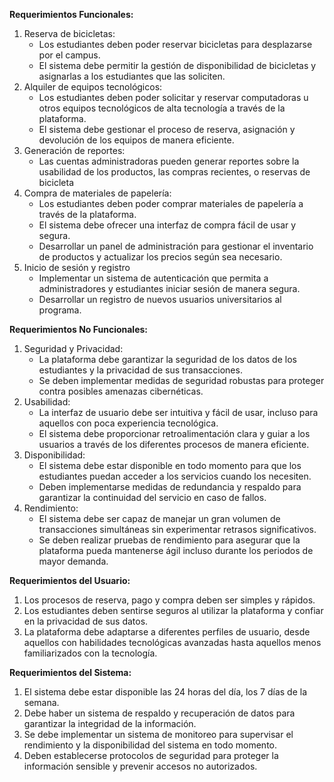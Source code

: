 **Requerimientos Funcionales:**
1. Reserva de bicicletas:
   - Los estudiantes deben poder reservar bicicletas para desplazarse por el campus.
   - El sistema debe permitir la gestión de disponibilidad de bicicletas y asignarlas a los estudiantes que las soliciten.
2. Alquiler de equipos tecnológicos:
   - Los estudiantes deben poder solicitar y reservar computadoras u otros equipos tecnológicos de alta tecnología a través de la plataforma.
   - El sistema debe gestionar el proceso de reserva, asignación y devolución de los equipos de manera eficiente.
3. Generación de reportes:
   - Las cuentas administradoras pueden generar reportes sobre la usabilidad de los productos, las compras recientes, o reservas de bicicleta
4. Compra de materiales de papelería:
   - Los estudiantes deben poder comprar materiales de papelería a través de la plataforma.
   - El sistema debe ofrecer una interfaz de compra fácil de usar y segura.
   - Desarrollar un panel de administración para gestionar el inventario de productos y actualizar los precios según sea necesario.
5. Inicio de sesión y registro
   - Implementar un sistema de autenticación que permita a administradores y estudiantes iniciar sesión de manera segura.
   - Desarrollar un registro de nuevos usuarios universitarios al programa.

**Requerimientos No Funcionales:**
1. Seguridad y Privacidad:
   - La plataforma debe garantizar la seguridad de los datos de los estudiantes y la privacidad de sus transacciones.
   - Se deben implementar medidas de seguridad robustas para proteger contra posibles amenazas cibernéticas.
2. Usabilidad:
   - La interfaz de usuario debe ser intuitiva y fácil de usar, incluso para aquellos con poca experiencia tecnológica.
   - El sistema debe proporcionar retroalimentación clara y guiar a los usuarios a través de los diferentes procesos de manera eficiente.
3. Disponibilidad:
   - El sistema debe estar disponible en todo momento para que los estudiantes puedan acceder a los servicios cuando los necesiten.
   - Deben implementarse medidas de redundancia y respaldo para garantizar la continuidad del servicio en caso de fallos.
4. Rendimiento:
   - El sistema debe ser capaz de manejar un gran volumen de transacciones simultáneas sin experimentar retrasos significativos.
   - Se deben realizar pruebas de rendimiento para asegurar que la plataforma pueda mantenerse ágil incluso durante los periodos de mayor demanda.

**Requerimientos del Usuario:**
1. Los procesos de reserva, pago y compra deben ser simples y rápidos.
2. Los estudiantes deben sentirse seguros al utilizar la plataforma y confiar en la privacidad de sus datos.
3. La plataforma debe adaptarse a diferentes perfiles de usuario, desde aquellos con habilidades tecnológicas avanzadas hasta aquellos menos familiarizados con la tecnología.

**Requerimientos del Sistema:**
1. El sistema debe estar disponible las 24 horas del día, los 7 días de la semana.
2. Debe haber un sistema de respaldo y recuperación de datos para garantizar la integridad de la información.
3. Se debe implementar un sistema de monitoreo para supervisar el rendimiento y la disponibilidad del sistema en todo momento.
4. Deben establecerse protocolos de seguridad para proteger la información sensible y prevenir accesos no autorizados. 
